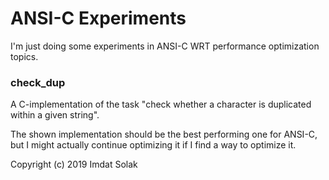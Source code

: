 # ANSI-C Experiments

I'm just doing some experiments in ANSI-C WRT performance optimization topics.

### check_dup

A C-implementation of the task "check whether a character is duplicated within a given string".

The shown implementation should be the best performing one for ANSI-C, but I might actually continue optimizing it if I find a way to optimize it.

Copyright (c) 2019 Imdat Solak

